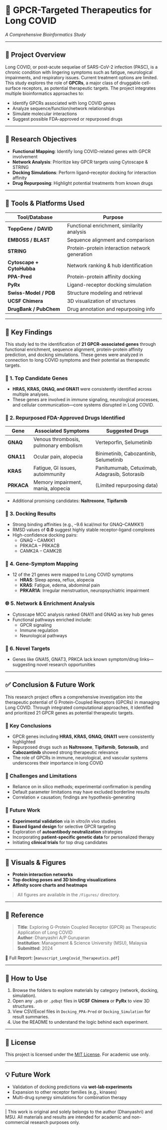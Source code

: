 # 🧬 GPCR-Targeted Therapeutics for Long COVID  
_A Comprehensive Bioinformatics Study_

---

## 🧠 Project Overview

Long COVID, or post-acute sequelae of SARS-CoV-2 infection (PASC), is a chronic condition with lingering symptoms such as fatigue, neurological impairments, and respiratory issues. Current treatment options are limited. This study explores the role of **GPCRs**, a major class of druggable cell-surface receptors, as potential therapeutic targets. The project integrates multiple bioinformatics approaches to:

- Identify GPCRs associated with long COVID genes
- Analyze sequence/function/network relationships
- Simulate molecular interactions
- Suggest possible FDA-approved or repurposed drugs

---

## 🎯 Research Objectives

- **Functional Mapping**: Identify long COVID-related genes with GPCR involvement
- **Network Analysis**: Prioritize key GPCR targets using Cytoscape & STRING
- **Docking Simulations**: Perform ligand–receptor docking for interaction affinity
- **Drug Repurposing**: Highlight potential treatments from known drugs

---

## 🧪 Tools & Platforms Used

| Tool/Database        | Purpose                                         |
|----------------------|-------------------------------------------------|
| **ToppGene / DAVID** | Functional enrichment, similarity analysis     |
| **EMBOSS / BLAST**   | Sequence alignment and comparison              |
| **STRING**           | Protein-protein interaction network generation |
| **Cytoscape + CytoHubba** | Network ranking & hub identification     |
| **PPA-Pred**         | Protein-protein affinity docking               |
| **PyRx**             | Ligand-receptor docking simulation             |
| **Swiss-Model / PDB**| Structure modeling and retrieval               |
| **UCSF Chimera**     | 3D visualization of structures                 |
| **DrugBank / PubChem** | Drug annotation and repurposing info         |


---

## 🔬 Key Findings

This study led to the identification of **21 GPCR-associated genes** through functional enrichment, sequence alignment, protein-protein affinity prediction, and docking simulations. These genes were analyzed in connection to long COVID symptoms and their potential as therapeutic targets.

### 🧠 1. Top Candidate Genes

- **HRAS, KRAS, GNAQ, and GNA11** were consistently identified across multiple analyses.
- These genes are involved in immune signaling, neurological processes, and cellular communication—core systems disrupted in Long COVID.

### 💊 2. Repurposed FDA-Approved Drugs Identified

| Gene     | Associated Symptoms                         | Suggested Drugs                     |
|----------|----------------------------------------------|--------------------------------------|
| **GNAQ** | Venous thrombosis, pulmonary embolism        | Verteporfin, Selumetinib             |
| **GNA11**| Ocular pain, alopecia                        | Binimetinib, Cabozantinib, Selumetinib |
| **KRAS** | Fatigue, GI issues, autoimmunity             | Panitumumab, Cetuximab, Adagrasib, Sotorasib |
| **PRKACA** | Memory impairment, mania, alopecia        | (Limited repurposing data)           |

- Additional promising candidates: **Naltrexone**, **Tipifarnib**

### 🔬 3. Docking Results

- Strong binding affinities (e.g., –9.6 kcal/mol for GNAQ–CAMKK1)
- RMSD values of **0.0** suggest highly stable receptor-ligand complexes
- High-confidence docking pairs:
  - GNAQ – CAMKK1
  - PRKACA – PRKACB
  - CAMK2A – CAMK2B

### 🧬 4. Gene-Symptom Mapping

- 12 of the 21 genes were mapped to Long COVID symptoms
  - **HRAS**: Sleep apnea, reflux, alopecia  
  - **KRAS**: Fatigue, edema, abdominal pain  
  - **PRKAR1A**: Irregular menstruation, neuropsychiatric impairment

### 🌐 5. Network & Enrichment Analysis

- Cytoscape MCC analysis ranked GNA11 and GNAQ as key hub genes
- Functional pathways enriched include:
  - GPCR signaling
  - Immune regulation
  - Neurological pathways

### 🧩 6. Novel Targets

- Genes like GNA15, GNAT3, PRKCA lack known symptom/drug links—suggesting novel research opportunities

---

## ✅ Conclusion & Future Work

This research project offers a comprehensive investigation into the therapeutic potential of G Protein-Coupled Receptors (GPCRs) in managing Long COVID. Through integrated computational approaches, it identified and prioritized 21 GPCR genes as potential therapeutic targets.

### 🎯 Key Conclusions

- GPCR genes including **HRAS, KRAS, GNAQ, GNA11** were consistently highlighted
- Repurposed drugs such as **Naltrexone**, **Tipifarnib**, **Sotorasib**, and **Cabozantinib** showed strong therapeutic relevance
- The role of GPCRs in immune, neurological, and vascular systems underscores their importance in long COVID

### 🧪 Challenges and Limitations

- Reliance on in silico methods; experimental confirmation is pending
- Default parameter limitations may have excluded borderline results
- Correlation ≠ causation; findings are hypothesis-generating

### 🔭 Future Work

- **Experimental validation** via in vitro/in vivo studies
- **Biased ligand design** for selective GPCR targeting
- Exploration of **autoantibody neutralization** strategies
- Incorporating **patient-specific genetic data** for personalized therapy
- Initiating **clinical trials** for top drug candidates

---

## 📸 Visuals & Figures

- **Protein interaction networks**
- **Top docking poses and 3D binding visualizations**
- **Affinity score charts and heatmaps**

> All figures are available in the `/Figures/` directory.

---

## 📘 Reference

> **Title**: Exploring G-Protein Coupled Receptor (GPCR) as Therapeutic Application of Long COVID  
> **Author**: Dhanyashri A/P Guruparan  
> **Institution**: Management & Science University (MSU), Malaysia  
> **Submitted**: 2024

📄 Full Report: [`manuscript_LongCovid_Therapeutics.pdf`]

---

## 📌 How to Use

1. Browse the folders to explore materials by category (network, docking, simulation).
2. Open any `.pdb` or `.pdbqt` files in **UCSF Chimera** or **PyRx** to view 3D structures.
3. View CSV/Excel files in `Docking_PPA-Pred` or `Docking_Simulation` for result summaries.
4. Use the README to understand the logic behind each experiment.

---

## 📜 License

This project is licensed under the [MIT License](LICENSE). For academic use only.

---

## 💡 Future Work

- Validation of docking predictions via **wet-lab experiments**
- Expansion to other receptor families (e.g., kinases)
- Multi-drug synergy simulations for combination therapy

---

| This work is original and solely belongs to the author (Dhanyashri) and MSU. All materials and results are intended for academic and non-commercial research purposes only.


